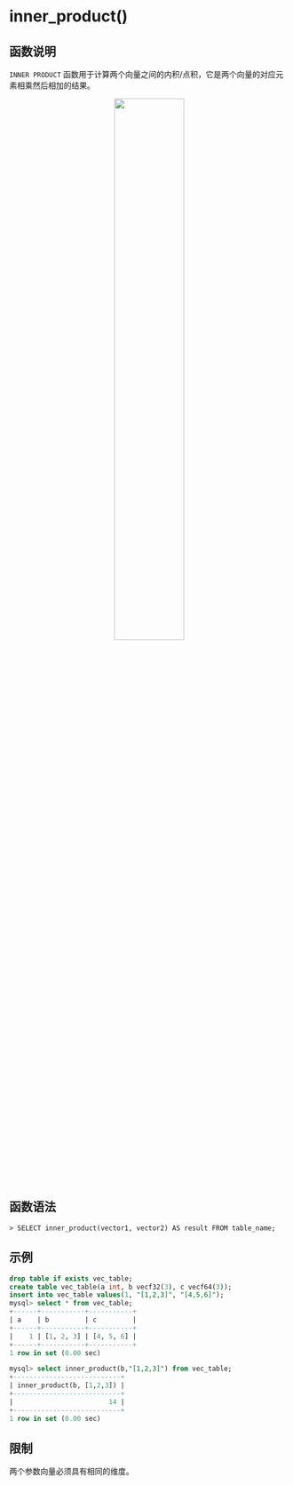 # **inner_product()**

## **函数说明**

`INNER PRODUCT` 函数用于计算两个向量之间的内积/点积，它是两个向量的对应元素相乘然后相加的结果。

<div align="center">
<img src=https://community-shared-data-1308875761.cos.ap-beijing.myqcloud.com/artwork/docs/reference/vector/inner_product.png width=50% heigth=50%/>
</div>

## **函数语法**

```
> SELECT inner_product(vector1, vector2) AS result FROM table_name;
```

## **示例**

```sql
drop table if exists vec_table;
create table vec_table(a int, b vecf32(3), c vecf64(3));
insert into vec_table values(1, "[1,2,3]", "[4,5,6]");
mysql> select * from vec_table;
+------+-----------+-----------+
| a    | b         | c         |
+------+-----------+-----------+
|    1 | [1, 2, 3] | [4, 5, 6] |
+------+-----------+-----------+
1 row in set (0.00 sec)

mysql> select inner_product(b,"[1,2,3]") from vec_table;
+---------------------------+
| inner_product(b, [1,2,3]) |
+---------------------------+
|                        14 |
+---------------------------+
1 row in set (0.00 sec)
```

## **限制**

两个参数向量必须具有相同的维度。

